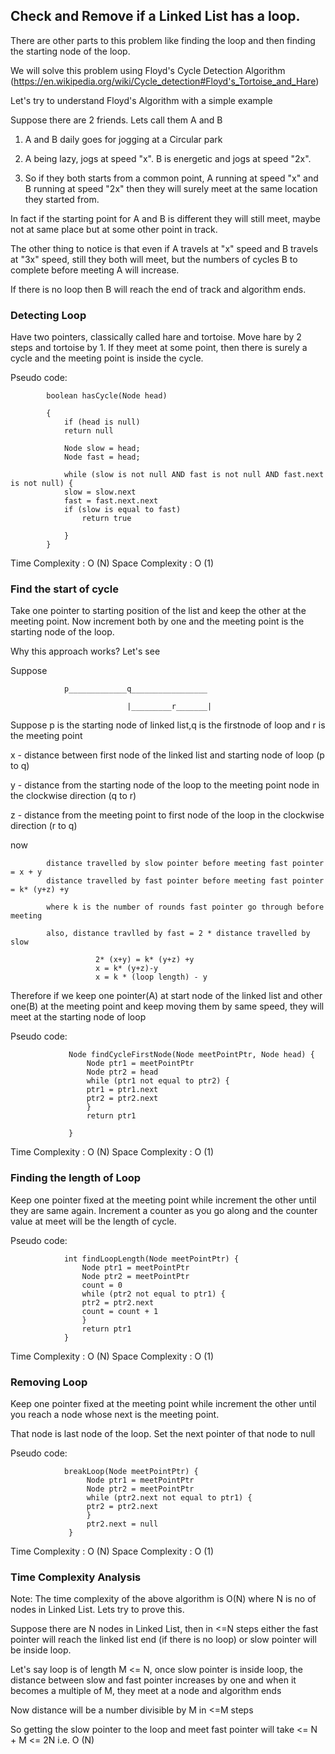 ## Check and Remove if a Linked List has a loop.

There are other parts to this problem like finding the loop and then finding the starting node of the loop.

We will solve this problem using Floyd's Cycle Detection Algorithm (https://en.wikipedia.org/wiki/Cycle_detection#Floyd's_Tortoise_and_Hare)


Let's try to understand Floyd's Algorithm with a simple example

Suppose there are 2 friends. Lets call them A and B

1. A and B daily goes for jogging at a Circular park<br />

2. A being lazy, jogs at speed "x". B is energetic and jogs at speed "2x". <br />

3. So if they both starts from a common point, A running at speed "x" and B running at speed "2x" then they will surely meet 
at the same location they started from.<br />
  
In fact if the starting point for A and B is different they will still meet, maybe not at same place but at some other point in track.

The other thing to notice is that even if A travels at "x" speed and B travels at "3x" speed, still they both will meet, 
but the numbers of cycles B to complete before meeting A will increase.

If there is no loop then B will reach the end of track and algorithm ends.

### Detecting Loop

Have two pointers, classically called hare and tortoise. Move hare by 2 steps and tortoise by 1. If they meet at some point,
then there is surely a cycle and the meeting point is inside the cycle.

Pseudo code:

			boolean hasCycle(Node head)

			{
			    if (head is null)
				return null

			    Node slow = head;
			    Node fast = head;

			    while (slow is not null AND fast is not null AND fast.next is not null) {
				slow = slow.next
				fast = fast.next.next
				if (slow is equal to fast)
				    return true

			    }
			}

Time Complexity  : O (N)
Space Complexity : O (1)

### Find the start of cycle

Take one pointer to starting position of the list and keep the other at the meeting point. Now increment both by one and the meeting point is the starting node of the loop.

Why this approach works? Let's see

Suppose 



				p_____________q_________________

				              |_________r_______|


Suppose p is the starting node of linked list,q is the firstnode of loop and r is the meeting point

 x - distance between first node of the linked list and starting node of loop (p to q)

 y - distance from the starting node of the loop to the meeting point node in the clockwise direction (q to r)

 z - distance from the meeting point to first node of the loop in the clockwise direction (r to q)

 now 

			distance travelled by slow pointer before meeting fast pointer = x + y
			distance travelled by fast pointer before meeting fast pointer = k* (y+z) +y

			where k is the number of rounds fast pointer go through before meeting

			also, distance travlled by fast = 2 * distance travelled by slow 
			
				       2* (x+y) = k* (y+z) +y
				       x = k* (y+z)-y
				       x = k * (loop length) - y 

Therefore if we keep one pointer(A) at start node of the linked list and other one(B) at the meeting point and keep moving them by same speed, they will meet at the starting node of loop

Pseudo code:    

				 Node findCycleFirstNode(Node meetPointPtr, Node head) {
				     Node ptr1 = meetPointPtr
				     Node ptr2 = head
				     while (ptr1 not equal to ptr2) {
					 ptr1 = ptr1.next
					 ptr2 = ptr2.next
				     }
				     return ptr1

				 }

Time Complexity  : O (N)
Space Complexity : O (1)

### Finding the length of Loop

Keep one pointer fixed at the meeting point while increment the other until they are same again. Increment a counter as you go along and the counter value at meet will be the length of cycle.

Pseudo code:

              

				int findLoopLength(Node meetPointPtr) {
				    Node ptr1 = meetPointPtr
				    Node ptr2 = meetPointPtr
				    count = 0
				    while (ptr2 not equal to ptr1) {
					ptr2 = ptr2.next
					count = count + 1
				    }
				    return ptr1
				}

Time Complexity  : O (N)
Space Complexity : O (1)

### Removing Loop

Keep one pointer fixed at the meeting point while increment the other until you reach a node whose next is the meeting point.

That node is last node of the loop. Set the next pointer of that node to null

Pseudo code:

				breakLoop(Node meetPointPtr) {
				     Node ptr1 = meetPointPtr
				     Node ptr2 = meetPointPtr
				     while (ptr2.next not equal to ptr1) {
					 ptr2 = ptr2.next
				     }
				     ptr2.next = null
				 }

Time Complexity  : O (N)
Space Complexity : O (1)

### Time Complexity Analysis

Note: The time complexity of the above algorithm is O(N) where N is no of nodes in Linked List. Lets try to prove this.

Suppose there are N nodes in Linked List, then in <=N steps either the fast pointer will reach the linked list end (if there is no loop) or slow pointer will be inside loop.

Let's say loop is of length M <= N, once slow pointer is inside loop, the distance between slow and fast pointer increases by one and when it becomes a multiple of M, they meet at a node and algorithm ends

Now distance will be a number divisible by M in <=M steps

So getting the slow pointer to the loop and meet fast pointer will take <= N + M  <= 2N  i.e. O (N)
